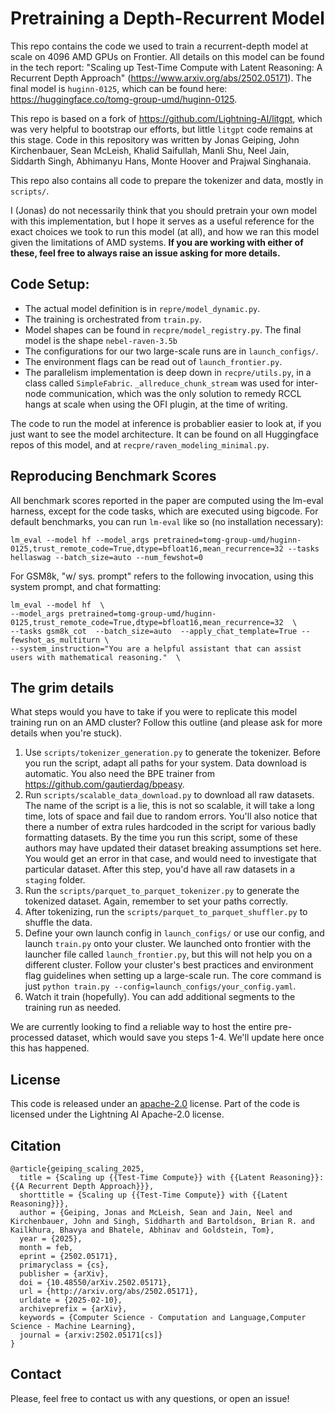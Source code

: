# Pretraining a Depth-Recurrent Model

This repo contains the code we used to train a recurrent-depth model at scale on 4096 AMD GPUs on Frontier. All details on this model can be found in the tech report: "Scaling up Test-Time Compute with Latent Reasoning: A Recurrent Depth Approach" (https://www.arxiv.org/abs/2502.05171). The final model is `huginn-0125`, which can be found here: https://huggingface.co/tomg-group-umd/huginn-0125. 

This repo is based on a fork of https://github.com/Lightning-AI/litgpt, which was very helpful to bootstrap our efforts, but little `litgpt` code remains at this stage. Code in this repository was written by Jonas Geiping, John Kirchenbauer, Sean McLeish, Khalid Saifullah, Manli Shu, Neel Jain, Siddarth Singh, Abhimanyu Hans, Monte Hoover and Prajwal Singhanaia.

This repo also contains all code to prepare the tokenizer and data, mostly in `scripts/`. 

I (Jonas) do not necessarily think that you should pretrain your own model with this implementation, but I hope it serves as a useful reference for the exact choices we took to run this model (at all), and how we ran this model given the limitations of AMD systems. **If you are working with either of these, feel free to always raise an issue asking for more details.**


## Code Setup:
*  The actual model definition is in `repre/model_dynamic.py`.
*  The training is orchestrated from `train.py`.
*  Model shapes can be found in `recpre/model_registry.py`. The final model is the shape `nebel-raven-3.5b`
*  The configurations for our two large-scale runs are in `launch_configs/`. 
*  The environment flags can be read out of `launch_frontier.py`.
* The parallelism implementation is deep down in `recpre/utils.py`, in a class called `SimpleFabric`. `_allreduce_chunk_stream` was used for inter-node communication, which was the only solution to remedy RCCL hangs at scale when using the OFI plugin, at the time of writing.

The code to run the model at inference is probablier easier to look at, if you just want to see the model architecture.
It can be found on all Huggingface repos of this model, and at `recpre/raven_modeling_minimal.py`.


## Reproducing Benchmark Scores

All benchmark scores reported in the paper are computed using the lm-eval harness, except for the code tasks, which are executed using bigcode. For default benchmarks, you can run `lm-eval` like so (no installation necessary):

```
lm_eval --model hf --model_args pretrained=tomg-group-umd/huginn-0125,trust_remote_code=True,dtype=bfloat16,mean_recurrence=32 --tasks hellaswag --batch_size=auto --num_fewshot=0
```

For GSM8k, "w/ sys. prompt" refers to the following invocation, using this system prompt, and chat formatting:
```
lm_eval --model hf  \
--model_args pretrained=tomg-group-umd/huginn-0125,trust_remote_code=True,dtype=bfloat16,mean_recurrence=32  \ 
--tasks gsm8k_cot  --batch_size=auto  --apply_chat_template=True --fewshot_as_multiturn \
--system_instruction="You are a helpful assistant that can assist users with mathematical reasoning."  \ 
```


## The grim details

What steps would you have to take if you were to replicate this model training run on an AMD cluster? Follow this outline (and please ask for more details when you're stuck).

1. Use `scripts/tokenizer_generation.py` to generate the tokenizer. Before you run the script, adapt all paths for your system. Data download is automatic. You also need the BPE trainer from https://github.com/gautierdag/bpeasy.
2. Run `scripts/scalable_data_download.py` to download all raw datasets. The name of the script is a lie, this is not so scalable, it will take a long time, lots of space and fail due to random errors. You'll also notice that there a number of extra rules hardcoded in the script for various badly formatting datasets. By the time you run this script, some of these authors may have updated their dataset breaking assumptions set here. You would get an error in that case, and would need to investigate that particular dataset. After this step, you'd have all raw datasets in a `staging` folder.
3. Run the `scripts/parquet_to_parquet_tokenizer.py` to generate the tokenized dataset. Again, remember to set your paths correctly.
4. After tokenizing, run the `scripts/parquet_to_parquet_shuffler.py` to shuffle the data.
5. Define your own launch config in `launch_configs/` or use our config, and launch `train.py` onto your cluster. We launched onto frontier with the launcher file called `launch_frontier.py`, but this will not help you on a different cluster. Follow your cluster's best practices and environment flag guidelines when setting up a large-scale run. The core command is just `python train.py --config=launch_configs/your_config.yaml`.
6. Watch it train (hopefully). You can add additional segments to the training run as needed.

We are currently looking to find a reliable way to host the entire pre-processed dataset, which would save you steps 1-4. We'll update here once this has happened.

## License
This code is released under an [apache-2.0](https://choosealicense.com/licenses/apache-2.0/)  license. Part of the code is licensed under the Lightning AI Apache-2.0 license.

## Citation
```
@article{geiping_scaling_2025,
  title = {Scaling up {{Test-Time Compute}} with {{Latent Reasoning}}: {{A Recurrent Depth Approach}}},
  shorttitle = {Scaling up {{Test-Time Compute}} with {{Latent Reasoning}}},
  author = {Geiping, Jonas and McLeish, Sean and Jain, Neel and Kirchenbauer, John and Singh, Siddharth and Bartoldson, Brian R. and Kailkhura, Bhavya and Bhatele, Abhinav and Goldstein, Tom},
  year = {2025},
  month = feb,
  eprint = {2502.05171},
  primaryclass = {cs},
  publisher = {arXiv},
  doi = {10.48550/arXiv.2502.05171},
  url = {http://arxiv.org/abs/2502.05171},
  urldate = {2025-02-10},
  archiveprefix = {arXiv},
  keywords = {Computer Science - Computation and Language,Computer Science - Machine Learning},
  journal = {arxiv:2502.05171[cs]}
}
```

## Contact
Please, feel free to contact us with any questions, or open an issue!
